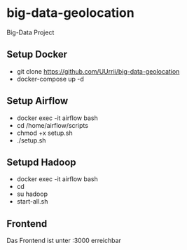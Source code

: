 # big-data-geolocation
Big-Data Project

## Setup Docker
- git clone https://github.com/UUrrii/big-data-geolocation
- docker-compose up -d

## Setup Airflow
- docker exec -it airflow bash
- cd /home/airflow/scripts
- chmod +x setup.sh
- ./setup.sh

## Setupd Hadoop
- docker exec -it airflow bash
- cd
- su hadoop
- start-all.sh

## Frontend
Das Frontend ist unter <IP-Adresse>:3000 erreichbar

